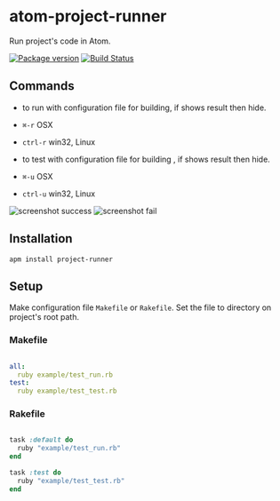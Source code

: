 atom-project-runner
==================

Run project's code in Atom.

[![Package version](https://img.shields.io/apm/v/project-runner.svg)](https://atom.io/packages/project-runner)
[![Build Status](https://travis-ci.org/hirohisa/atom-project-runner.svg?branch=master)](https://travis-ci.org/hirohisa/atom-project-runner)

Commands
-------

- to run with configuration file for building, if shows result then hide.
 - `⌘-r` OSX
 - `ctrl-r` win32, Linux

- to test with configuration file for building , if shows result then hide.
 - `⌘-u` OSX
 - `ctrl-u` win32, Linux

![screenshot success](https://raw.github.com/hirohisa/atom-project-runner/master/example/screenshot_success.png "Screenshot")
![screenshot fail](https://raw.github.com/hirohisa/atom-project-runner/master/example/screenshot_fail.png "Screenshot")


Installation
-------

```
apm install project-runner
```

Setup
-------

Make configuration file `Makefile` or `Rakefile`.
Set the file to directory on project's root path.

### Makefile
```yml

all:
  ruby example/test_run.rb
test:
  ruby example/test_test.rb

```

### Rakefile
```ruby

task :default do
  ruby "example/test_run.rb"
end

task :test do
  ruby "example/test_test.rb"
end

```
